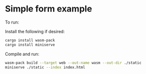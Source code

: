 # Simple form example

To run:

Install the following if desired:
```bash
cargo install wasm-pack
cargo install miniserve
```

Compile and run:
```bash
wasm-pack build --target web --out-name wasm --out-dir ./static
miniserve ./static --index index.html
```